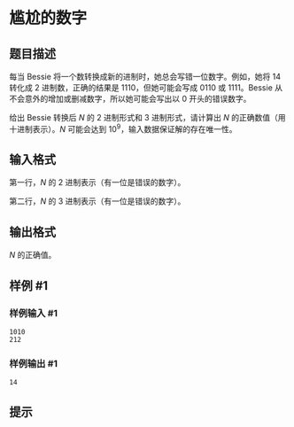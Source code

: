 # 尴尬的数字

## 题目描述

每当 Bessie 将一个数转换成新的进制时，她总会写错一位数字。例如，她将 14 转化成 2 进制数，正确的结果是 1110，但她可能会写成 0110 或 1111。Bessie 从不会意外的增加或删减数字，所以她可能会写出以 0 开头的错误数字。

给出 Bessie 转换后 $N$ 的 2 进制形式和 3 进制形式，请计算出 $N$ 的正确数值（用十进制表示）。$N$ 可能会达到 $10^9$，输入数据保证解的存在唯一性。


## 输入格式

第一行，$N$ 的 2 进制表示（有一位是错误的数字）。

第二行，$N$ 的 3 进制表示（有一位是错误的数字）。

## 输出格式

$N$ 的正确值。


## 样例 #1

### 样例输入 #1
```
1010
212
```

### 样例输出 #1

```
14
```

## 提示


